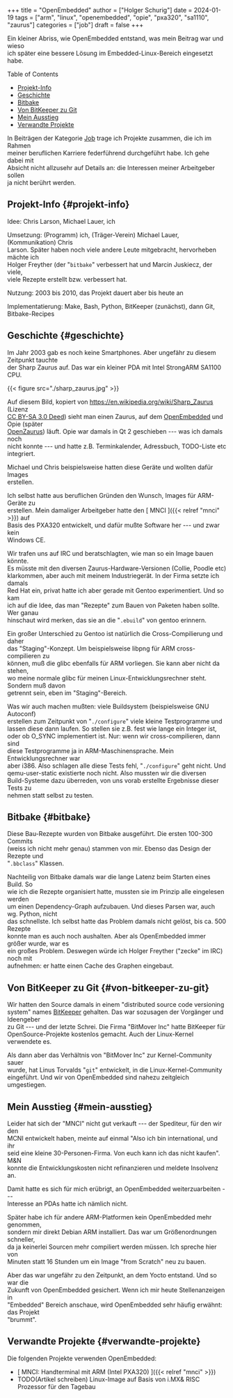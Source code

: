 +++
title = "OpenEmbedded"
author = ["Holger Schurig"]
date = 2024-01-19
tags = ["arm", "linux", "openembedded", "opie", "pxa320", "sa1110", "zaurus"]
categories = ["job"]
draft = false
+++

Ein kleiner Abriss, wie OpenEmbedded entstand, was mein Beitrag war und wieso <br/>
ich später eine bessere Lösung im Embedded-Linux-Bereich eingesetzt habe. <br/>

<!--more-->

<div class="ox-hugo-toc toc">

<div class="heading">Table of Contents</div>

- [Projekt-Info](#projekt-info)
- [Geschichte](#geschichte)
- [Bitbake](#bitbake)
- [Von BitKeeper zu Git](#von-bitkeeper-zu-git)
- [Mein Ausstieg](#mein-ausstieg)
- [Verwandte Projekte](#verwandte-projekte)

</div>
<!--endtoc-->

<div class="job">

In Beiträgen der Kategorie [Job](/categories/job/) trage ich Projekte zusammen, die ich im Rahmen <br/>
meiner beruflichen Karriere federführend durchgeführt habe. Ich gehe dabei mit <br/>
Absicht nicht allzusehr auf Details an: die Interessen meiner Arbeitgeber sollen <br/>
ja nicht berührt werden. <br/>

</div>


## Projekt-Info {#projekt-info}

Idee: Chris Larson, Michael Lauer, ich <br/>

Umsetzung: (Programm) ich, (Träger-Verein) Michael Lauer, (Kommunikation) Chris <br/>
Larson. Später haben noch viele andere Leute mitgebracht, hervorheben mächte ich <br/>
Holger Freyther (der "`bitbake`" verbessert hat und Marcin Juskiecz, der viele, <br/>
viele Rezepte erstellt bzw. verbessert hat. <br/>

Nutzung: 2003 bis 2010, das Projekt dauert aber bis heute an <br/>

Implementatierung: Make, Bash, Python, BitKeeper (zunächst), dann Git, Bitbake-Recipes <br/>


## Geschichte {#geschichte}

Im Jahr 2003 gab es noch keine Smartphones. Aber ungefähr zu diesem Zeitpunkt tauchte <br/>
der Sharp Zaurus auf. Das war ein kleiner PDA mit Intel StrongARM SA1100 CPU. <br/>

{{< figure src="./sharp_zaurus.jpg" >}} <br/>

Auf diesem Bild, kopiert von <https://en.wikipedia.org/wiki/Sharp_Zaurus> (Lizenz <br/>
[CC BY-SA 3.0 Deed](https://creativecommons.org/licenses/by-sa/3.0/deed.en)) sieht man einen Zaurus, auf dem [OpenEmbedded](https://en.wikipedia.org/wiki/OpenEmbedded) und Opie (später <br/>
[OpenZaurus](https://de.wikipedia.org/wiki/OpenZaurus)) läuft. Opie war damals in Qt 2 geschieben --- was ich damals noch <br/>
nicht konnte --- und hatte z.B. Terminkalender, Adressbuch, TODO-Liste etc <br/>
integriert. <br/>

Michael und Chris beispielsweise hatten diese Geräte und wollten dafür Images <br/>
erstellen. <br/>

Ich selbst hatte aus beruflichen Gründen den Wunsch, Images für ARM-Geräte zu <br/>
erstellen. Mein damaliger Arbeitgeber hatte den [ MNCI ]({{< relref "mnci" >}}) auf <br/>
Basis des PXA320 entwickelt, und dafür mußte Software her --- und zwar kein <br/>
Windows CE. <br/>

Wir trafen uns auf IRC und beratschlagten, wie man so ein Image bauen könnte. <br/>
Es müsste mit den diversen Zaurus-Hardware-Versionen (Collie, Poodle etc) <br/>
klarkommen, aber auch mit meinem Industriegerät. In der Firma setzte ich damals <br/>
Red Hat ein, privat hatte ich aber gerade mit Gentoo experimentiert. Und so kam <br/>
ich auf die Idee, das man "Rezepte" zum Bauen von Paketen haben sollte. Wer ganau <br/>
hinschaut wird merken, das sie an die "`.ebuild`" von gentoo erinnern. <br/>

Ein großer Unterschied zu Gentoo ist natürlich die Cross-Compilierung und daher <br/>
das "Staging"-Konzept. Um beispielsweise libpng für ARM cross-compilieren zu <br/>
können, muß die glibc ebenfalls für ARM vorliegen. Sie kann aber nicht da stehen, <br/>
wo meine normale glibc für meinen Linux-Entwicklungsrechner steht. Sondern muß davon <br/>
getrennt sein, eben im "Staging"-Bereich. <br/>

Was wir auch machen mußten: viele Buildsystem (beispielsweise GNU Autoconf) <br/>
erstellen zum Zeitpunkt von "`./configure`" viele kleine Testprogramme und <br/>
lassen diese dann laufen. So stellen sie z.B. fest wie lange ein Integer ist, <br/>
oder ob O_SYNC implementiert ist. Nur: wenn wir cross-compilieren, dann sind <br/>
diese Testprogramme ja in ARM-Maschinensprache. Mein Entwicklungsrechner war <br/>
aber i386. Also schlagen alle diese Tests fehl, "`./configure`" geht nicht. Und <br/>
qemu-user-static existierte noch nicht. Also mussten wir die diversen <br/>
Build-Systeme dazu überreden, von uns vorab erstellte Ergebnisse dieser Tests zu <br/>
nehmen statt selbst zu testen. <br/>


## Bitbake {#bitbake}

Diese Bau-Rezepte wurden von Bitbake ausgeführt. Die ersten 100-300 Commits <br/>
(weiss ich nicht mehr genau) stammen von mir. Ebenso das Design der Rezepte und <br/>
"`.bbclass`" Klassen. <br/>

Nachteilig von Bitbake damals war die lange Latenz beim Starten eines Build. So <br/>
wie ich die Rezepte organisiert hatte, mussten sie im Prinzip alle eingelesen werden <br/>
um einen Dependency-Graph aufzubauen. Und dieses Parsen war, auch wg. Python, nicht <br/>
das schnellste. Ich selbst hatte das Problem damals nicht gelöst, bis ca. 500 Rezepte <br/>
konnte man es auch noch aushalten. Aber als OpenEmbedded immer größer wurde, war es <br/>
ein großes Problem. Deswegen würde ich Holger Freyther ("zecke" im IRC) noch mit <br/>
aufnehmen: er hatte einen Cache des Graphen eingebaut. <br/>


## Von BitKeeper zu Git {#von-bitkeeper-zu-git}

Wir hatten den Source damals in einem "distributed source code versioning <br/>
system" names [BitKeeper](https://en.wikipedia.org/wiki/Bitkeeper) gehalten. Das war sozusagen der Vorgänger und Ideengeber <br/>
zu Git --- und der letzte Schrei. Die Firma "BitMover Inc" hatte BitKeeper für <br/>
OpenSource-Projekte kostenlos gemacht. Auch der Linux-Kernel verwendete es. <br/>

Als dann aber das Verhältnis von "BitMover Inc" zur Kernel-Community sauer <br/>
wurde, hat Linus Torvalds "`git`" entwickelt, in die Linux-Kernel-Community <br/>
eingeführt. Und wir von OpenEmbedded sind nahezu zeitgleich umgestiegen. <br/>


## Mein Ausstieg {#mein-ausstieg}

Leider hat sich der "MNCI" nicht gut verkauft --- der Spediteur, für den wir den <br/>
MCNI entwickelt haben, meinte auf einmal "Also ich bin international, und ihr <br/>
seid eine kleine 30-Personen-Firma. Von euch kann ich das nicht kaufen". M&amp;N <br/>
konnte die Entwicklungskosten nicht refinanzieren und meldete Insolvenz an. <br/>

Damit hatte es sich für mich erübrigt, an OpenEmbedded weiterzuarbeiten --- <br/>
Interesse an PDAs hatte ich nämlich nicht. <br/>

Später habe ich für andere ARM-Platformen kein OpenEmbedded mehr genommen, <br/>
sondern mir direkt Debian ARM installiert. Das war um Größenordnungen schneller, <br/>
da ja keinerlei Sourcen mehr compiliert werden müssen. Ich spreche hier von <br/>
Minuten statt 16 Stunden um ein Image "from Scratch" neu zu bauen. <br/>

Aber das war ungefähr zu den Zeitpunkt, an dem Yocto entstand. Und so war die <br/>
Zukunft von OpenEmbedded gesichert. Wenn ich mir heute Stellenanzeigen in <br/>
"Embedded" Bereich anschaue, wird OpenEmbedded sehr häufig erwähnt: das Projekt <br/>
"brummt". <br/>


## Verwandte Projekte {#verwandte-projekte}

Die folgenden Projekte verwenden OpenEmbedded: <br/>

-   [ MNCI: Handterminal mit ARM (Intel PXA320) ]({{< relref "mnci" >}}) <br/>
-   TODO(Artikel schreiben) Linux-Image auf Basis von i.MX&amp; RISC Prozessor für den Tagebau

